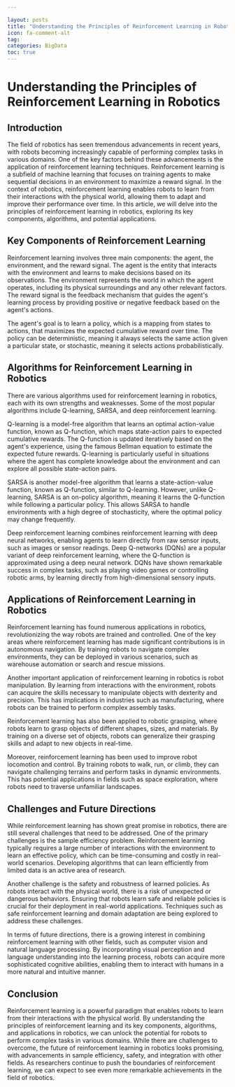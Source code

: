 ```yaml
---

layout: posts
title: "Understanding the Principles of Reinforcement Learning in Robotics"
icon: fa-comment-alt
tag:      
categories: BigData
toc: true
---
```




# Understanding the Principles of Reinforcement Learning in Robotics

## Introduction

The field of robotics has seen tremendous advancements in recent years, with robots becoming increasingly capable of performing complex tasks in various domains. One of the key factors behind these advancements is the application of reinforcement learning techniques. Reinforcement learning is a subfield of machine learning that focuses on training agents to make sequential decisions in an environment to maximize a reward signal. In the context of robotics, reinforcement learning enables robots to learn from their interactions with the physical world, allowing them to adapt and improve their performance over time. In this article, we will delve into the principles of reinforcement learning in robotics, exploring its key components, algorithms, and potential applications.

## Key Components of Reinforcement Learning

Reinforcement learning involves three main components: the agent, the environment, and the reward signal. The agent is the entity that interacts with the environment and learns to make decisions based on its observations. The environment represents the world in which the agent operates, including its physical surroundings and any other relevant factors. The reward signal is the feedback mechanism that guides the agent's learning process by providing positive or negative feedback based on the agent's actions.

The agent's goal is to learn a policy, which is a mapping from states to actions, that maximizes the expected cumulative reward over time. The policy can be deterministic, meaning it always selects the same action given a particular state, or stochastic, meaning it selects actions probabilistically.

## Algorithms for Reinforcement Learning in Robotics

There are various algorithms used for reinforcement learning in robotics, each with its own strengths and weaknesses. Some of the most popular algorithms include Q-learning, SARSA, and deep reinforcement learning.

Q-learning is a model-free algorithm that learns an optimal action-value function, known as Q-function, which maps state-action pairs to expected cumulative rewards. The Q-function is updated iteratively based on the agent's experience, using the famous Bellman equation to estimate the expected future rewards. Q-learning is particularly useful in situations where the agent has complete knowledge about the environment and can explore all possible state-action pairs.

SARSA is another model-free algorithm that learns a state-action-value function, known as Q-function, similar to Q-learning. However, unlike Q-learning, SARSA is an on-policy algorithm, meaning it learns the Q-function while following a particular policy. This allows SARSA to handle environments with a high degree of stochasticity, where the optimal policy may change frequently.

Deep reinforcement learning combines reinforcement learning with deep neural networks, enabling agents to learn directly from raw sensor inputs, such as images or sensor readings. Deep Q-networks (DQNs) are a popular variant of deep reinforcement learning, where the Q-function is approximated using a deep neural network. DQNs have shown remarkable success in complex tasks, such as playing video games or controlling robotic arms, by learning directly from high-dimensional sensory inputs.

## Applications of Reinforcement Learning in Robotics

Reinforcement learning has found numerous applications in robotics, revolutionizing the way robots are trained and controlled. One of the key areas where reinforcement learning has made significant contributions is in autonomous navigation. By training robots to navigate complex environments, they can be deployed in various scenarios, such as warehouse automation or search and rescue missions.

Another important application of reinforcement learning in robotics is robot manipulation. By learning from interactions with the environment, robots can acquire the skills necessary to manipulate objects with dexterity and precision. This has implications in industries such as manufacturing, where robots can be trained to perform complex assembly tasks.

Reinforcement learning has also been applied to robotic grasping, where robots learn to grasp objects of different shapes, sizes, and materials. By training on a diverse set of objects, robots can generalize their grasping skills and adapt to new objects in real-time.

Moreover, reinforcement learning has been used to improve robot locomotion and control. By training robots to walk, run, or climb, they can navigate challenging terrains and perform tasks in dynamic environments. This has potential applications in fields such as space exploration, where robots need to traverse unfamiliar landscapes.

## Challenges and Future Directions

While reinforcement learning has shown great promise in robotics, there are still several challenges that need to be addressed. One of the primary challenges is the sample efficiency problem. Reinforcement learning typically requires a large number of interactions with the environment to learn an effective policy, which can be time-consuming and costly in real-world scenarios. Developing algorithms that can learn efficiently from limited data is an active area of research.

Another challenge is the safety and robustness of learned policies. As robots interact with the physical world, there is a risk of unexpected or dangerous behaviors. Ensuring that robots learn safe and reliable policies is crucial for their deployment in real-world applications. Techniques such as safe reinforcement learning and domain adaptation are being explored to address these challenges.

In terms of future directions, there is a growing interest in combining reinforcement learning with other fields, such as computer vision and natural language processing. By incorporating visual perception and language understanding into the learning process, robots can acquire more sophisticated cognitive abilities, enabling them to interact with humans in a more natural and intuitive manner.

## Conclusion

Reinforcement learning is a powerful paradigm that enables robots to learn from their interactions with the physical world. By understanding the principles of reinforcement learning and its key components, algorithms, and applications in robotics, we can unlock the potential for robots to perform complex tasks in various domains. While there are challenges to overcome, the future of reinforcement learning in robotics looks promising, with advancements in sample efficiency, safety, and integration with other fields. As researchers continue to push the boundaries of reinforcement learning, we can expect to see even more remarkable achievements in the field of robotics.